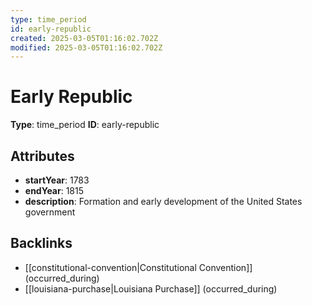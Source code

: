 ```yaml
---
type: time_period
id: early-republic
created: 2025-03-05T01:16:02.702Z
modified: 2025-03-05T01:16:02.702Z
---
```


# Early Republic

**Type**: time_period
**ID**: early-republic

## Attributes

- **startYear**: 1783
- **endYear**: 1815
- **description**: Formation and early development of the United States government

## Backlinks

- [[constitutional-convention|Constitutional Convention]] (occurred_during)
- [[louisiana-purchase|Louisiana Purchase]] (occurred_during)

